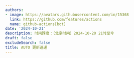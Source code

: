 ```yaml
---
authors:
- image: https://avatars.githubusercontent.com/in/15368
  link: https://github.com/features/actions
  name: github-actions[bot]
date: '2024-10-21'
description: 时间跨度：（北京时间）2024-10-20 21时至今
draft: false
excludeSearch: false
title: AUTO 更新速递
---
```


